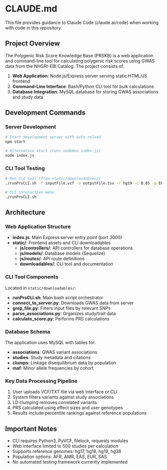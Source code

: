 # CLAUDE.md

This file provides guidance to Claude Code (claude.ai/code) when working with code in this repository.

## Project Overview

The Polygenic Risk Score Knowledge Base (PRSKB) is a web application and command-line tool for calculating polygenic risk scores using GWAS data from the NHGRI-EBI Catalog. The project consists of:

1. **Web Application**: Node.js/Express server serving static HTML/JS frontend
2. **Command-Line Interface**: Bash/Python CLI tool for bulk calculations
3. **Database Integration**: MySQL database for storing GWAS associations and study data

## Development Commands

### Server Development
```bash
# Start development server with auto-reload
npm start

# Alternative start (runs nodemon index.js)
node index.js
```

### CLI Tool Testing
```bash
# Run CLI tool (from static/downloadables/)
./runPrsCLI.sh -f inputFile.vcf -o outputFile.tsv -r hg19 -c 0.05 -p EUR

# CLI interactive menu
./runPrsCLI.sh
```

## Architecture

### Web Application Structure
- **index.js**: Main Express server entry point (port 3000)
- **static/**: Frontend assets and CLI downloadables
  - **js/controllers/**: API controllers for database operations
  - **js/models/**: Database models (Sequelize)
  - **js/routes/**: API route definitions
  - **downloadables/**: CLI tool and documentation

### CLI Tool Components
Located in `static/downloadables/`:
- **runPrsCLI.sh**: Main bash script orchestrator
- **connect_to_server.py**: Downloads GWAS data from server
- **grep_file.py**: Filters input files by relevant SNPs
- **parse_associations.py**: Organizes study/trait data
- **calculate_score.py**: Performs PRS calculations

### Database Schema
The application uses MySQL with tables for:
- **associations**: GWAS variant associations
- **studies**: Study metadata and citations
- **clumps**: Linkage disequilibrium data by population
- **maf**: Minor allele frequencies by cohort

### Key Data Processing Pipeline
1. User uploads VCF/TXT file via web interface or CLI
2. System filters variants against study associations
3. LD clumping removes correlated variants
4. PRS calculated using effect sizes and user genotypes
5. Results include percentile rankings against reference populations

## Important Notes

- CLI requires Python3, PyVCF, filelock, requests modules
- Web interface limited to 500 studies per calculation
- Supports reference genomes: hg17, hg18, hg19, hg38
- Population options: AFR, AMR, EAS, EUR, SAS
- No automated testing framework currently implemented